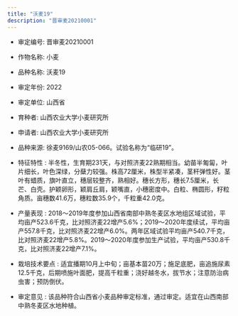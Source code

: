 ```yaml
---
title: "沃麦19"
description: "晋审麦20210001"
---
```

* 审定编号:  晋审麦20210001

*  作物名称:  小麦

*  品种名称:  沃麦19

*  审定年份:  2022

*  审定单位:  山西省

* 育种者:  山西农业大学小麦研究所

*  申请者:  山西农业大学小麦研究所

*  品种来源:  徐麦9169/山农05-066。试验名称为“临研19”。

*  特征特性 : 
半冬性，生育期231天，与对照济麦22熟期相当。幼苗半匍匐，叶片细长，叶色深绿，分蘖力较强。株高72厘米，株型半紧凑，茎秆弹性好。茎叶有蜡质，旗叶直立，穗层较整齐，熟相好。穗长方形，穗长7.5厘米，长芒、白壳。护颖卵形，颖肩丘肩，颖嘴直，小穗密度中。白粒、椭圆形，籽粒角质。亩穗数41.6万，穗粒数35.9个，千粒重42.0克。
 
*  产量表现 : 
2018～2019年度参加山西省南部中熟冬麦区水地组区域试验，平均亩产523.6千克，比对照济麦22增产5.6%；2019～2020年度续试，平均亩产557.8千克，比对照济麦22增产6.0%。两年区域试验平均亩产540.7千克，比对照济麦22增产5.8%。2019～2020年度参加生产试验，平均亩产530.8千克，比对照济麦22增产7.1%。

*  栽培技术要点 : 
适宜播期10月上中旬；亩基本苗20万；施足底肥，亩追施尿素12.5千克，后期喷施叶面肥，提高千粒重；浇好越冬水，拔节水；注意防治病虫害；预防倒伏。

*  审定意见 : 
该品种符合山西省小麦品种审定标准，通过审定。适宜在山西南部中熟冬麦区水地种植。

